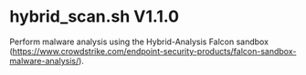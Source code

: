 hybrid_scan.sh V1.1.0
=====================

Perform malware analysis using the Hybrid-Analysis Falcon sandbox (https://www.crowdstrike.com/endpoint-security-products/falcon-sandbox-malware-analysis/).
